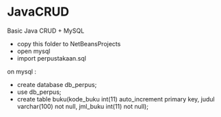 # JavaCRUD
Basic Java CRUD + MySQL

- copy this folder to NetBeansProjects
- open mysql
- import perpustakaan.sql

on mysql :
- create database db_perpus;
- use db_perpus;
- create table buku(kode_buku int(11) auto_increment primary key, judul varchar(100) not null, jml_buku int(11) not null);
